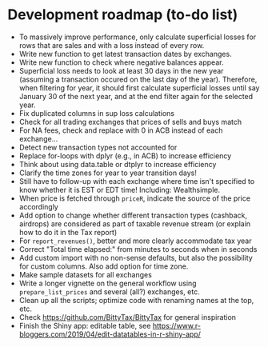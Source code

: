 # Development roadmap (to-do list)

- To massively improve performance, only calculate superficial losses for rows that are sales and with a loss instead of every row.
- Write new function to get latest transaction dates by exchanges.
- Write new function to check where negative balances appear.
- Superficial loss needs to look at least 30 days in the new year (assuming a transaction occured on the last day of the year). Therefore, when filtering for year, it should first calculate superficial losses until say January 30 of the next year, and at the end filter again for the selected year.
- Fix duplicated columns in sup loss calculations
- Check for all trading exchanges that prices of sells and buys match
- For NA fees, check and replace with 0 in ACB instead of each exchange...
- Detect new transaction types not accounted for
- Replace for-loops with dplyr (e.g., in ACB) to increase efficiency 
- Think about using data.table or dtplyr to increase efficiency 
- Clarify the time zones for year to year transition days!
- Still have to follow-up with each exchange where time isn't specified to know whether it is EST or EDT time! Including: Wealthsimple.
- When price is fetched through `priceR`, indicate the source of the price accordingly
- Add option to change whether different transaction types (cashback, airdrops) are considered as part of taxable revenue stream (or explain how to do it in the Tax report)
- For `report_revenues()`, better and more clearly accommodate tax year
- Correct "Total time elapsed:" from minutes to seconds when in seconds
- Add custom import with no non-sense defaults, but also the possibility for custom columns. Also add option for time zone.
- Make sample datasets for all exchanges
- Write a longer vignette on the general workflow using `prepare_list_prices` and several (all?) exchanges, etc.
- Clean up all the scripts; optimize code with renaming names at the top, etc.
- Check <https://github.com/BittyTax/BittyTax> for general inspiration
- Finish the Shiny app: editable table, see <https://www.r-bloggers.com/2019/04/edit-datatables-in-r-shiny-app/>
